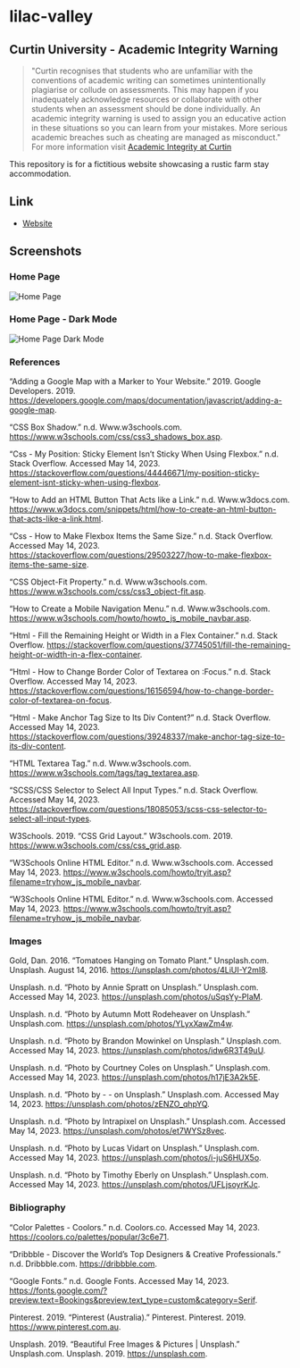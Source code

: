 # lilac-valley

## Curtin University - Academic Integrity Warning
> "Curtin recognises that students who are unfamiliar with the conventions of academic writing can sometimes unintentionally plagiarise or collude on assessments. This may happen if you inadequately acknowledge resources or collaborate with other students when an assessment should be done individually. An academic integrity warning is used to assign you an educative action in these situations so you can learn from your mistakes. More serious academic breaches such as cheating are managed as misconduct."
For more information visit [Academic Integrity at Curtin](https://www.curtin.edu.au/students/essentials/rights/academic-integrity/)

This repository is for a fictitious website showcasing a rustic farm stay accommodation.

## Link

- [Website](https://inquisitive-conkies-fd473b.netlify.app)

## Screenshots

### Home Page

![Home Page](screenshots/lilac-valley-farm-stay-website.png)

### Home Page - Dark Mode

![Home Page Dark Mode](screenshots/lilac-valley-farm-stay-website-dark.png)

### References

“Adding a Google Map with a Marker to Your Website.” 2019. Google Developers. 2019. https://developers.google.com/maps/documentation/javascript/adding-a-google-map.

“CSS Box Shadow.” n.d. Www.w3schools.com. https://www.w3schools.com/css/css3_shadows_box.asp.

“Css - My Position: Sticky Element Isn’t Sticky When Using Flexbox.” n.d. Stack Overflow. Accessed May 14, 2023. https://stackoverflow.com/questions/44446671/my-position-sticky-element-isnt-sticky-when-using-flexbox.

“How to Add an HTML Button That Acts like a Link.” n.d. Www.w3docs.com. https://www.w3docs.com/snippets/html/how-to-create-an-html-button-that-acts-like-a-link.html.

“Css - How to Make Flexbox Items the Same Size.” n.d. Stack Overflow. Accessed May 14, 2023. https://stackoverflow.com/questions/29503227/how-to-make-flexbox-items-the-same-size.

“CSS Object-Fit Property.” n.d. Www.w3schools.com. https://www.w3schools.com/css/css3_object-fit.asp.

“How to Create a Mobile Navigation Menu.” n.d. Www.w3schools.com. https://www.w3schools.com/howto/howto_js_mobile_navbar.asp.

“Html - Fill the Remaining Height or Width in a Flex Container.” n.d. Stack Overflow. https://stackoverflow.com/questions/37745051/fill-the-remaining-height-or-width-in-a-flex-container.

“Html - How to Change Border Color of Textarea on :Focus.” n.d. Stack Overflow. Accessed May 14, 2023. https://stackoverflow.com/questions/16156594/how-to-change-border-color-of-textarea-on-focus.

“Html - Make Anchor Tag Size to Its Div Content?” n.d. Stack Overflow. Accessed May 14, 2023. https://stackoverflow.com/questions/39248337/make-anchor-tag-size-to-its-div-content.

“HTML Textarea Tag.” n.d. Www.w3schools.com. https://www.w3schools.com/tags/tag_textarea.asp.

“SCSS/CSS Selector to Select All Input Types.” n.d. Stack Overflow. Accessed May 14, 2023. https://stackoverflow.com/questions/18085053/scss-css-selector-to-select-all-input-types.

W3Schools. 2019. “CSS Grid Layout.” W3schools.com. 2019. https://www.w3schools.com/css/css_grid.asp.

“W3Schools Online HTML Editor.” n.d. Www.w3schools.com. Accessed May 14, 2023. https://www.w3schools.com/howto/tryit.asp?filename=tryhow_js_mobile_navbar.

“W3Schools Online HTML Editor.” n.d. Www.w3schools.com. Accessed May 14, 2023. https://www.w3schools.com/howto/tryit.asp?filename=tryhow_js_mobile_navbar.


### Images

Gold, Dan. 2016. “Tomatoes Hanging on Tomato Plant.” Unsplash.com. Unsplash. August 14, 2016. https://unsplash.com/photos/4LiUI-Y2mI8.

Unsplash. n.d. “Photo by Annie Spratt on Unsplash.” Unsplash.com. Accessed May 14, 2023. https://unsplash.com/photos/uSqsYy-PIaM.

Unsplash. n.d. “Photo by Autumn Mott Rodeheaver on Unsplash.” Unsplash.com. https://unsplash.com/photos/YLyxXawZm4w.

Unsplash. n.d. “Photo by Brandon Mowinkel on Unsplash.” Unsplash.com. Accessed May 14, 2023. https://unsplash.com/photos/idw6R3T49uU.

Unsplash. n.d. “Photo by Courtney Coles on Unsplash.” Unsplash.com. Accessed May 14, 2023. https://unsplash.com/photos/h17jE3A2k5E.

Unsplash. n.d. “Photo by - - on Unsplash.” Unsplash.com. Accessed May 14, 2023. https://unsplash.com/photos/zENZO_qhpYQ.

Unsplash. n.d. “Photo by Intrapixel on Unsplash.” Unsplash.com. Accessed May 14, 2023. https://unsplash.com/photos/et7WYSz8vec.

Unsplash. n.d. “Photo by Lucas Vidart on Unsplash.” Unsplash.com. Accessed May 14, 2023. https://unsplash.com/photos/i-juS6HUX5o.

Unsplash. n.d. “Photo by Timothy Eberly on Unsplash.” Unsplash.com. Accessed May 14, 2023. https://unsplash.com/photos/UFLjsoyrKJc.

### Bibliography

“Color Palettes - Coolors.” n.d. Coolors.co. Accessed May 14, 2023. https://coolors.co/palettes/popular/3c6e71.

“Dribbble - Discover the World’s Top Designers & Creative Professionals.” n.d. Dribbble.com. https://dribbble.com.

“Google Fonts.” n.d. Google Fonts. Accessed May 14, 2023. https://fonts.google.com/?preview.text=Bookings&preview.text_type=custom&category=Serif.

Pinterest. 2019. “Pinterest (Australia).” Pinterest. Pinterest. 2019. https://www.pinterest.com.au.

Unsplash. 2019. “Beautiful Free Images & Pictures | Unsplash.” Unsplash.com. Unsplash. 2019. https://unsplash.com.
